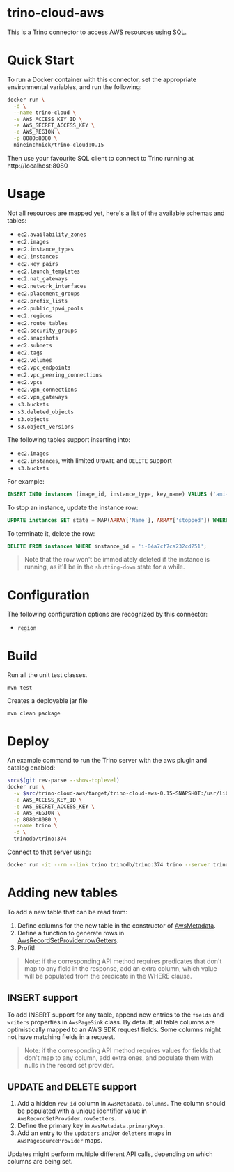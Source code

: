 trino-cloud-aws
=================

This is a Trino connector to access AWS resources using SQL.

# Quick Start

To run a Docker container with this connector, set the appropriate environmental variables, and run the following:
```bash
docker run \
  -d \
  --name trino-cloud \
  -e AWS_ACCESS_KEY_ID \
  -e AWS_SECRET_ACCESS_KEY \
  -e AWS_REGION \
  -p 8080:8080 \
  nineinchnick/trino-cloud:0.15
```

Then use your favourite SQL client to connect to Trino running at http://localhost:8080

# Usage

Not all resources are mapped yet, here's a list of the available schemas and tables:
* `ec2.availability_zones`
* `ec2.images`
* `ec2.instance_types`
* `ec2.instances`
* `ec2.key_pairs`
* `ec2.launch_templates`
* `ec2.nat_gateways`
* `ec2.network_interfaces`
* `ec2.placement_groups`
* `ec2.prefix_lists`
* `ec2.public_ipv4_pools`
* `ec2.regions`
* `ec2.route_tables`
* `ec2.security_groups`
* `ec2.snapshots`
* `ec2.subnets`
* `ec2.tags`
* `ec2.volumes`
* `ec2.vpc_endpoints`
* `ec2.vpc_peering_connections`
* `ec2.vpcs`
* `ec2.vpn_connections`
* `ec2.vpn_gateways`
* `s3.buckets`
* `s3.deleted_objects`
* `s3.objects`
* `s3.object_versions`

The following tables support inserting into:
* `ec2.images`
* `ec2.instances`, with limited `UPDATE` and `DELETE` support
* `s3.buckets`

For example:
```sql
INSERT INTO instances (image_id, instance_type, key_name) VALUES ('ami-05f7491af5eef733a', 't2.micro', 'default')
```

To stop an instance, update the instance row:
```sql
UPDATE instances SET state = MAP(ARRAY['Name'], ARRAY['stopped']) WHERE instance_id = 'i-04a7cf7ca232cd251';
```

To terminate it, delete the row:
```sql
DELETE FROM instances WHERE instance_id = 'i-04a7cf7ca232cd251';
```

> Note that the row won't be immediately deleted if the instance is running,
> as it'll be in the `shutting-down` state for a while.

# Configuration

The following configuration options are recognized by this connector:

* `region`

# Build

Run all the unit test classes.
```
mvn test
```

Creates a deployable jar file
```
mvn clean package
```

# Deploy

An example command to run the Trino server with the aws plugin and catalog enabled:

```bash
src=$(git rev-parse --show-toplevel)
docker run \
  -v $src/trino-cloud-aws/target/trino-cloud-aws-0.15-SNAPSHOT:/usr/lib/trino/plugin/aws \
  -e AWS_ACCESS_KEY_ID \
  -e AWS_SECRET_ACCESS_KEY \
  -e AWS_REGION \
  -p 8080:8080 \
  --name trino \
  -d \
  trinodb/trino:374
```

Connect to that server using:
```bash
docker run -it --rm --link trino trinodb/trino:374 trino --server trino:8080 --catalog aws --schema default
```

# Adding new tables

To add a new table that can be read from:

1. Define columns for the new table in the constructor of [AwsMetadata](src/main/java/pl/net/was/cloud/aws/AwsMetadata.java).
2. Define a function to generate rows in [AwsRecordSetProvider.rowGetters](src/main/java/pl/net/was/cloud/aws/AwsRecordSetProvider.java).
3. Profit!

> Note: if the corresponding API method requires predicates that don't map to any field in the response,
> add an extra column, which value will be populated from the predicate in the WHERE clause.

## INSERT support

To add INSERT support for any table, append new entries to the `fields` and `writers` properties in `AwsPageSink` class.
By default, all table columns are optimistically mapped to an AWS SDK request fields.
Some columns might not have matching fields in a request.

> Note: if the corresponding API method requires values for fields that don't map to any column,
> add extra ones, and populate them with nulls in the record set provider.

## UPDATE and DELETE support

1. Add a hidden `row_id` column in `AwsMetadata.columns`. The column should be populated with a unique identifier value in `AwsRecordSetProvider.rowGetters`.
1. Define the primary key in `AwsMetadata.primaryKeys`.
1. Add an entry to the `updaters` and/or `deleters` maps in `AwsPageSourceProvider` maps.

Updates might perform multiple different API calls, depending on which columns are being set.
